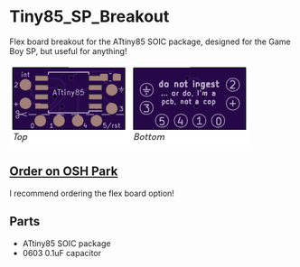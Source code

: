 # Tiny85_SP_Breakout
Flex board breakout for the ATtiny85 SOIC package, designed for the Game Boy SP, but useful for anything!

![OSH Preview](osh_preview.png)

## [Order on OSH Park](https://oshpark.com/shared_projects/h6Am5436)
I recommend ordering the flex board option!

## Parts
- ATtiny85 SOIC package
- 0603 0.1uF capacitor
